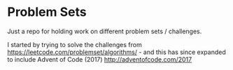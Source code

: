 # Problem Sets

Just a repo for holding work on different problem sets / challenges.

I started by trying to solve the challenges from https://leetcode.com/problemset/algorithms/ - and this has since expanded to include Advent of Code (2017) http://adventofcode.com/2017
